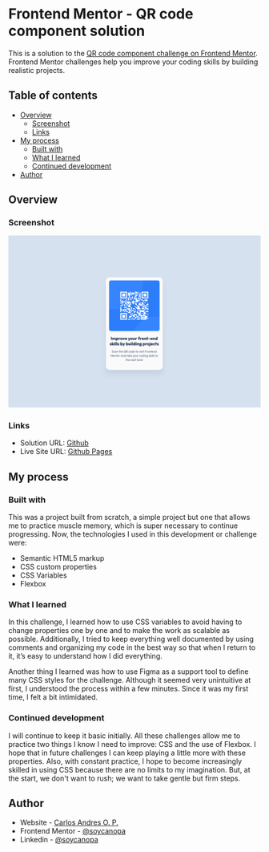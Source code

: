 # Frontend Mentor - QR code component solution

This is a solution to the [QR code component challenge on Frontend Mentor](https://www.frontendmentor.io/challenges/qr-code-component-iux_sIO_H). Frontend Mentor challenges help you improve your coding skills by building realistic projects. 

## Table of contents

- [Overview](#overview)
  - [Screenshot](#screenshot)
  - [Links](#links)
- [My process](#my-process)
  - [Built with](#built-with)
  - [What I learned](#what-i-learned)
  - [Continued development](#continued-development)
- [Author](#author)


## Overview

### Screenshot

![](./images/screenshot.png)

### Links

- Solution URL: [Github](https://github.com/soycanopa/fm-qr-code-component)
- Live Site URL: [Github Pages](https://soycanopa.github.io/fm-qr-code-component/)

## My process

### Built with

This was a project built from scratch, a simple project but one that allows me to practice muscle memory, which is super necessary to continue progressing. Now, the technologies I used in this development or challenge were:

- Semantic HTML5 markup
- CSS custom properties
- CSS Variables
- Flexbox


### What I learned

In this challenge, I learned how to use CSS variables to avoid having to change properties one by one and to make the work as scalable as possible. Additionally, I tried to keep everything well documented by using comments and organizing my code in the best way so that when I return to it, it’s easy to understand how I did everything.

Another thing I learned was how to use Figma as a support tool to define many CSS styles for the challenge. Although it seemed very unintuitive at first, I understood the process within a few minutes. Since it was my first time, I felt a bit intimidated.

### Continued development

I will continue to keep it basic initially. All these challenges allow me to practice two things I know I need to improve: CSS and the use of Flexbox. I hope that in future challenges I can keep playing a little more with these properties. Also, with constant practice, I hope to become increasingly skilled in using CSS because there are no limits to my imagination. But, at the start, we don't want to rush; we want to take gentle but firm steps.

## Author

- Website - [Carlos Andres O. P.](https://bento.me/soycanopa)
- Frontend Mentor - [@soycanopa](https://www.frontendmentor.io/profile/soycanopa)
- Linkedin - [@soycanopa](https://www.linkedin.com/in/soycanopa/)
